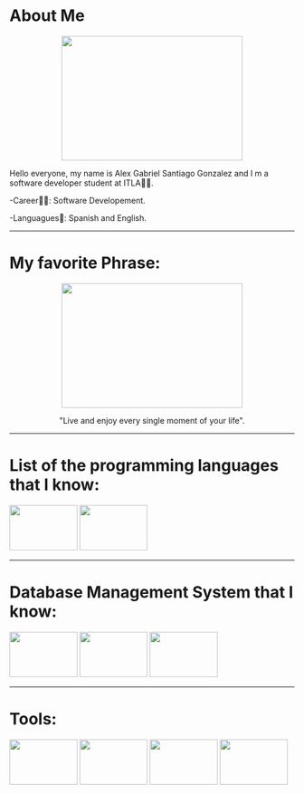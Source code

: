 # About Me

<p align="center">
<img src = https://i.pinimg.com/originals/e4/26/70/e426702edf874b181aced1e2fa5c6cde.gif width= "320" height="220"></img>
</p>

<p>Hello everyone, my name is Alex Gabriel Santiago Gonzalez and I m a software developer student at ITLA👨‍💻.</p>

<p>-Career🐱‍🏍: Software Developement.</p>
<p>-Languagues📙: Spanish and English.</p>

------------------------------------------
# My favorite Phrase:
<p align="center">
<img src = https://cdn.dribbble.com/users/154752/screenshots/1244719/book.gif width = "320" height = "220"></img>
</p>

<p align = "center">"Live and enjoy every single moment of your life".</p>

----------------------------------------
# List of the programming languages that I know:

<img src = https://i.blogs.es/53044d/java/1366_521.jpg width = "120" height = "80"></img>
<img src = https://img.olhardigital.com.br/wp-content/uploads/2020/04/20200423030657-1131x450.jpg width = "120" height = "80"></img>

----------------------------------------
# Database Management System that I know:

<img src = https://disenowebakus.net/imagenes/articulos/mysql.jpg width = "120" height = "80"></img>
<img src = https://live.mrf.io/statics/i/ps/www.muylinux.com/wp-content/uploads/2018/02/microsoft_sqlserver.png? width = "120" height = "80"></img>
<img src = https://www.adaweb.es/wp-content/uploads/2021/07/postgresql.png width = "120" height = "80"></img>

----------------------------------------
# Tools:

<img src = https://pbs.twimg.com/profile_images/1206618215767584769/zl48EuhC_400x400.jpg width = "120" height = "80"></img>
<img src = https://pbs.twimg.com/profile_images/1206603239791218688/0AwZ0m6W_400x400.jpg width = "120" height = "80"></img>
<img src = https://miracomosehace.com/wp-content/uploads/mch/logo-apache-netbeans_14033.jpg width = "120" height = "80"></img>
<img src = https://www.programaenlinea.net/wp-content/uploads/2020/06/visual-studio-code-1170x658-1.png width = "120" height = "80"></img>

